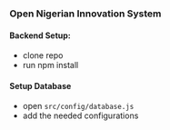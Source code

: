 ### Open Nigerian Innovation System

#### Backend Setup:

* clone repo
* run npm install
  

#### Setup Database
* open `src/config/database.js`
* add the needed configurations